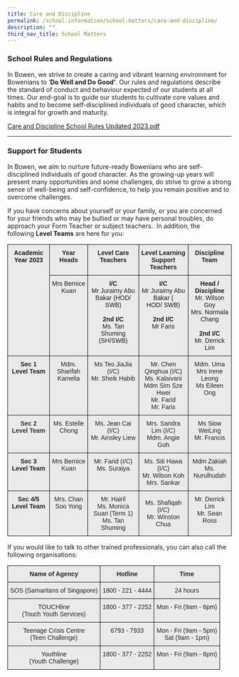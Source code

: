 ```yaml
---
title: Care and Discipline
permalink: /school-information/school-matters/care-and-discipline/
description: ""
third_nav_title: School Matters
---
```

### School Rules and Regulations

In Bowen, we strive to create a caring and vibrant learning environment for Bowenians to ‘**Do Well and Do Good’**. Our rules and regulations describe the standard of conduct and behaviour expected of our students at all times. Our end-goal is to guide our students to cultivate core values and habits and to become self-disciplined individuals of good character, which is integral for growth and maturity.

[Care and Discipline School Rules Updated 2023.pdf](/files/2023%20Bowen%20School%20Rules.pdf)

<hr>

### Support for Students


In Bowen, we aim to nurture future-ready Bowenians who are self-disciplined individuals of good character. As the growing-up years will present many opportunities and some challenges, do strive to grow a strong sense of well-being and self-confidence, to help you remain positive and to overcome challenges.

If you have concerns about yourself or your family, or you are concerned for your friends who may be bullied or may have personal troubles, do approach your Form Teacher or subject teachers.  In addition, the following **Level Teams** are here for you:

<style type="text/css">
.tg  {border-collapse:collapse;border-spacing:0;}
.tg td{border-color:black;border-style:solid;border-width:1px;font-family:Arial, sans-serif;font-size:14px;
  overflow:hidden;padding:10px 5px;word-break:normal;}
.tg th{border-color:black;border-style:solid;border-width:1px;font-family:Arial, sans-serif;font-size:14px;
  font-weight:normal;overflow:hidden;padding:10px 5px;word-break:normal;}
.tg .tg-n4qt{background-color:#EAEAEA;color:#222;font-weight:bold;text-align:center;vertical-align:top}
.tg .tg-ii8k{background-color:#EAEAEA;color:#222;text-align:center;vertical-align:top}
.tg .tg-3jxu{background-color:#eaeaea;text-align:center;vertical-align:top}
.tg .tg-g8v5{background-color:#eaeaea;font-weight:bold;text-align:center;vertical-align:top}
.tg .tg-ku5w{background-color:#EAEAEA;color:#222;text-align:center;vertical-align:middle}
.tg .tg-uxuj{background-color:#EAEAEA;color:#0FB3DF;text-align:center;vertical-align:top}
</style>
<table class="tg">
<thead>
  <tr>
    <th class="tg-3jxu" rowspan="2"><span style="font-weight:bold;font-style:normal">Academic Year 2023</span></th>
    <th class="tg-n4qt">Year Heads</th>
    <th class="tg-n4qt">Level Care Teachers</th>
    <th class="tg-n4qt">Level Learning Support Teachers </th>
    <th class="tg-n4qt">Discipline Team</th>
  </tr>
  <tr>
    <th class="tg-g8v5"><span style="font-weight:400;font-style:normal">Mrs Bernice Kuan</span></th>
    <th class="tg-3jxu"><span style="font-weight:bold;font-style:normal">I/C</span><br><span style="font-weight:400;font-style:normal">Mr Juraimy Abu Bakar (</span>HOD/ SWB)<br><br><span style="font-weight:bold;font-style:normal">2nd I/C</span><br><span style="font-weight:400;font-style:normal">Ms. Tan Shuming (SH/SWB)</span><br></th>
    <th class="tg-3jxu"><span style="font-weight:bold;font-style:normal">I/C</span><br>Mr Juraimy Abu Bakar (<br>HOD/ SWB)<br><br><span style="font-weight:bold;font-style:normal">2nd I/C</span><br><span style="font-weight:400;font-style:normal">Mr Faris</span><br></th>
    <th class="tg-3jxu"><span style="font-weight:bold">Head / Discipline</span><br>Mr. Wilson Goy<br>Mrs. Normala Chang<br><br><span style="font-weight:bold;font-style:normal">2nd I/C</span><br><span style="font-weight:400;font-style:normal">Mr. Derrick Lim</span><br></th>
  </tr>
</thead>
<tbody>
  <tr>
    <td class="tg-n4qt">Sec 1<br>Level Team</td>
    <td class="tg-ii8k">Mdm. Sharifah Kamelia<br><br><br></td>
    <td class="tg-ii8k">Ms Teo JiaJia (I/C)<br>Mr. Sheik Habib<br> </td>
    <td class="tg-ku5w"><span style="color:#222;background-color:#EAEAEA"> Mr. Chen Qinghua (I/C)</span><br><span style="color:#222;background-color:#EAEAEA">Ms. Kalaivani</span><br><span style="color:#222;background-color:#EAEAEA">Mdm Sim Sze Hwei</span><br><span style="color:#222;background-color:#EAEAEA">Mr. Farid</span><br><span style="color:#222;background-color:#EAEAEA">Mr. Faris</span><br></td>
    <td class="tg-ii8k">Mdm. Uma<br>Mrs Irene Leong<br>Ms Eileen Ong</td>
  </tr>
  <tr>
    <td class="tg-uxuj"><span style="font-weight:bold;color:#333">Sec 2</span><br><span style="font-weight:bold;color:#333">Level Team</span></td>
    <td class="tg-ii8k">Ms. Estelle Chong</td>
    <td class="tg-ii8k">Ms. Jean Cai (I/C)<br>Mr. Ainsley Liew</td>
    <td class="tg-ku5w"><span style="color:#222;background-color:#EAEAEA">Mrs. Sandra Lim (I/C)</span><br><span style="color:#222;background-color:#EAEAEA">Mdm. Angie Goh </span></td>
    <td class="tg-ii8k">Ms Siow WeiLing<br>Mr. Francis</td>
  </tr>
  <tr>
    <td class="tg-n4qt">Sec 3<br>Level Team</td>
    <td class="tg-ii8k">Mrs Bernice Kuan</td>
    <td class="tg-ii8k">Mr. Farid (I/C)<br>Ms. Suraiya</td>
    <td class="tg-ku5w"><span style="color:#222;background-color:#EAEAEA">Ms. Siti Hawa (I/C)</span><br><span style="color:#222;background-color:#EAEAEA">Mr. Wilson Koh</span><br><span style="color:#222;background-color:#EAEAEA">Mrs. Sankar </span></td>
    <td class="tg-ii8k">Mdm Zakiah<br>Ms. Nurulhudah<br> </td>
  </tr>
  <tr>
    <td class="tg-n4qt">Sec 4/5<br>Level Team</td>
    <td class="tg-ii8k">Mrs. Chan Soo Yong<br></td>
    <td class="tg-ii8k">Mr. Hairil<br>Ms. Monica Suan (Term 1)<br>Ms. Tan Shuming</td>
    <td class="tg-ku5w"><span style="color:#222;background-color:#EAEAEA">Ms. Shafiqah (I/C)</span><br><span style="color:#222;background-color:#EAEAEA">Mr. Winston Chua</span><br><span style="color:#222;background-color:#EAEAEA"> </span></td>
    <td class="tg-ii8k">Mr. Derrick Lim<br>Mr. Sean Ross<br> </td>
  </tr>
</tbody>
</table>

If you would like to talk to other trained professionals, you can also call the following organisations:

<style type="text/css">
.tg  {border-collapse:collapse;border-spacing:0;}
.tg td{border-color:black;border-style:solid;border-width:1px;font-family:Arial, sans-serif;font-size:14px;
  overflow:hidden;padding:10px 5px;word-break:normal;}
.tg th{border-color:black;border-style:solid;border-width:1px;font-family:Arial, sans-serif;font-size:14px;
  font-weight:normal;overflow:hidden;padding:10px 5px;word-break:normal;}
.tg .tg-n4qt{background-color:#EAEAEA;color:#222;font-weight:bold;text-align:center;vertical-align:top}
.tg .tg-ii8k{background-color:#EAEAEA;color:#222;text-align:center;vertical-align:top}
</style>
<table class="tg">
<thead>
  <tr>
    <th class="tg-n4qt">Name of Agency</th>
    <th class="tg-n4qt">Hotline</th>
    <th class="tg-n4qt">Time</th>
  </tr>
</thead>
<tbody>
  <tr>
    <td class="tg-ii8k">SOS (Samaritans of Singapore)</td>
    <td class="tg-ii8k">1800 - 221 - 4444</td>
    <td class="tg-ii8k">24 hours</td>
  </tr>
  <tr>
    <td class="tg-ii8k">TOUCHline<br>(Touch Youth Services)</td>
    <td class="tg-ii8k">1800 - 377 - 2252</td>
    <td class="tg-ii8k">Mon - Fri (9am - 6pm)</td>
  </tr>
  <tr>
    <td class="tg-ii8k">Teenage Crisis Centre<br>(Teen Challenge)</td>
    <td class="tg-ii8k">6793 - 7933</td>
    <td class="tg-ii8k">Mon - Fri (9am - 5pm)<br>Sat (9am - 1pm)</td>
  </tr>
  <tr>
    <td class="tg-ii8k">Youthline<br>(Youth Challenge)</td>
    <td class="tg-ii8k">1800 - 377 - 2252</td>
    <td class="tg-ii8k">Mon - Fri (9am - 6pm)</td>
  </tr>
</tbody>
</table>